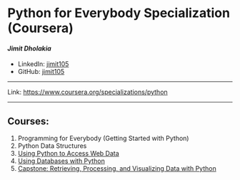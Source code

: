 # Python for Everybody Specialization (Coursera)

#### *Jimit Dholakia*

* LinkedIn: [jimit105](https://in.linkedin.com/in/jimit105 "LinkedIn Profile")
* GitHub: [jimit105](https://github.com/jimit105 "GitHub Profile")

---

Link: https://www.coursera.org/specializations/python

---

## Courses:

1. Programming for Everybody (Getting Started with Python)
2. Python Data Structures
3. [Using Python to Access Web Data](/Using%20Python%20to%20Access%20Web%20Data)
4. [Using Databases with Python](/Using%20Databases%20with%20Python)
5. [Capstone: Retrieving, Processing, and Visualizing Data with Python](/Capstone-%20Retrieving,%20Processing,%20and%20Visualizing%20Data%20with%20Python)

